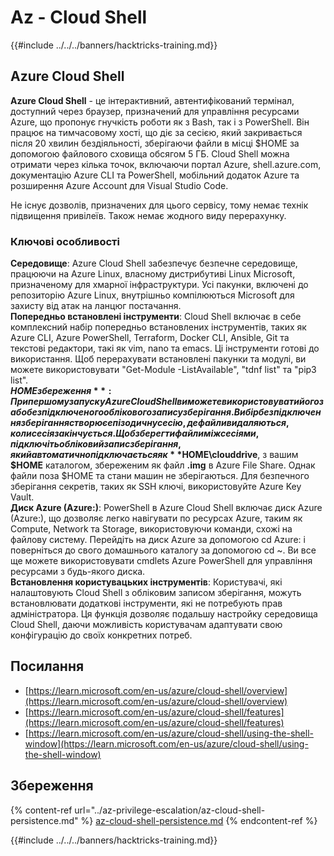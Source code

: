 # Az - Cloud Shell

{{#include ../../../banners/hacktricks-training.md}}

## Azure Cloud Shell

**Azure Cloud Shell** - це інтерактивний, автентифікований термінал, доступний через браузер, призначений для управління ресурсами Azure, що пропонує гнучкість роботи як з Bash, так і з PowerShell. Він працює на тимчасовому хості, що діє за сесією, який закривається після 20 хвилин бездіяльності, зберігаючи файли в місці $HOME за допомогою файлового сховища обсягом 5 ГБ. Cloud Shell можна отримати через кілька точок, включаючи портал Azure, shell.azure.com, документацію Azure CLI та PowerShell, мобільний додаток Azure та розширення Azure Account для Visual Studio Code.

Не існує дозволів, призначених для цього сервісу, тому немає технік підвищення привілеїв. Також немає жодного виду перерахунку.

### Ключові особливості

**Середовище**: Azure Cloud Shell забезпечує безпечне середовище, працюючи на Azure Linux, власному дистрибутиві Linux Microsoft, призначеному для хмарної інфраструктури. Усі пакунки, включені до репозиторію Azure Linux, внутрішньо компілюються Microsoft для захисту від атак на ланцюг постачання.  
**Попередньо встановлені інструменти**: Cloud Shell включає в себе комплексний набір попередньо встановлених інструментів, таких як Azure CLI, Azure PowerShell, Terraform, Docker CLI, Ansible, Git та текстові редактори, такі як vim, nano та emacs. Ці інструменти готові до використання. Щоб перерахувати встановлені пакунки та модулі, ви можете використовувати "Get-Module -ListAvailable", "tdnf list" та "pip3 list".  
**$HOME збереження**: При першому запуску Azure Cloud Shell ви можете використовувати його з або без підключеного облікового запису зберігання. Вибір без підключення зберігання створює епізодичну сесію, де файли видаляються, коли сесія закінчується. Щоб зберегти файли між сесіями, підключіть обліковий запис зберігання, який автоматично підключається як **$HOME\clouddrive**, з вашим **$HOME** каталогом, збереженим як файл **.img** в Azure File Share. Однак файли поза $HOME та стани машин не зберігаються. Для безпечного зберігання секретів, таких як SSH ключі, використовуйте Azure Key Vault.  
**Диск Azure (Azure:)**: PowerShell в Azure Cloud Shell включає диск Azure (Azure:), що дозволяє легко навігувати по ресурсах Azure, таким як Compute, Network та Storage, використовуючи команди, схожі на файлову систему. Перейдіть на диск Azure за допомогою cd Azure: і поверніться до свого домашнього каталогу за допомогою cd ~. Ви все ще можете використовувати cmdlets Azure PowerShell для управління ресурсами з будь-якого диска.  
**Встановлення користувацьких інструментів**: Користувачі, які налаштовують Cloud Shell з обліковим записом зберігання, можуть встановлювати додаткові інструменти, які не потребують прав адміністратора. Ця функція дозволяє подальшу настройку середовища Cloud Shell, даючи можливість користувачам адаптувати свою конфігурацію до своїх конкретних потреб.

## Посилання

* [https://learn.microsoft.com/en-us/azure/cloud-shell/overview](https://learn.microsoft.com/en-us/azure/cloud-shell/overview)
* [https://learn.microsoft.com/en-us/azure/cloud-shell/features](https://learn.microsoft.com/en-us/azure/cloud-shell/features)
* [https://learn.microsoft.com/en-us/azure/cloud-shell/using-the-shell-window](https://learn.microsoft.com/en-us/azure/cloud-shell/using-the-shell-window)

## Збереження

{% content-ref url="../az-privilege-escalation/az-cloud-shell-persistence.md" %}
[az-cloud-shell-persistence.md](../az-privilege-escalation/az-cloud-shell-persistence.md)
{% endcontent-ref %}

{{#include ../../../banners/hacktricks-training.md}}
